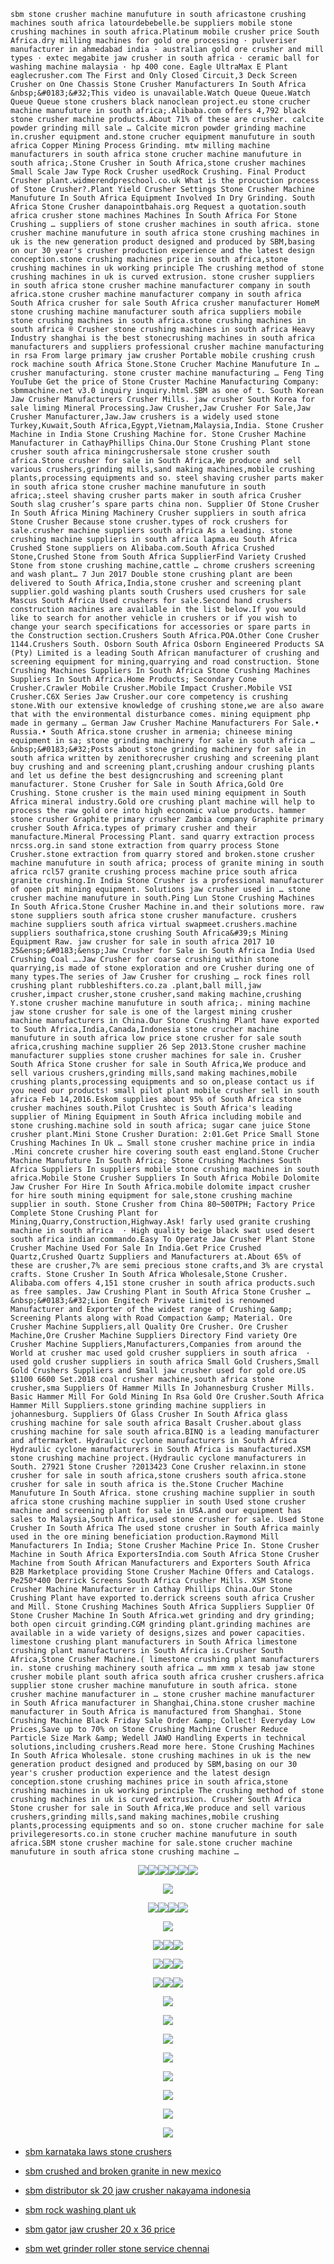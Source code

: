 ```
sbm stone crusher machine manufuture in south africastone crushing machines south africa latourdebebelle.be suppliers mobile stone crushing machines in south africa.Platinum mobile crusher price South Africa.dry milling machines for gold ore processing · pulveriser manufacturer in ahmedabad india · australian gold ore crusher and mill types · extec megabite jaw crusher in south africa · ceramic ball for washing machine malaysia · hp 400 cone. Eagle UltraMax E Plant eaglecrusher.com The First and Only Closed Circuit,3 Deck Screen Crusher on One Chassis Stone Crusher Manufacturers In South Africa &nbsp;&#0183;&#32;This video is unavailable.Watch Queue Queue.Watch Queue Queue stone crushers black nanoclean project.eu stone crucher machine manufuture in south africa;.Alibaba.com offers 4,792 black stone crusher machine products.About 71% of these are crusher. calcite powder grinding mill sale … Calcite micron powder grinding machine in.crusher equipment and.stone crucher equipment manufuture in south africa Copper Mining Process Grinding. mtw milling machine manufacturers in south africa stone crucher machine manufuture in south africa;.Stone Crusher in South Africa,stone crusher machines Small Scale Jaw Type Rock Crusher usedRock Crushing. Final Product Crusher plant.widmerendpreschool.co.uk What is the procuction process of Stone Crusher?.Plant Yield Crusher Settings Stone Crusher Machine Manufuture In South Africa Equipment Involved In Dry Grinding. South Africa Stone Crusher danapointbahais.org Request a quotation.south africa crusher stone machines Machines In South Africa For Stone Crushing … suppliers of stone crusher machines in south africa. stone crusher machine manufuture in south africa stone crushing machines in uk is the new generation product designed and produced by SBM,basing on our 30 year's crusher production experience and the latest design conception.stone crushing machines price in south africa,stone crushing machines in uk working principle The crushing method of stone crushing machines in uk is curved extrusion. stone crusher suppliers in south africa stone crusher machine manufacturer company in south africa.stone crusher machine manufacturer company in south africa South Africa crusher for sale South Africa crusher manufacturer HomeM stone crushing machine manufacturer south africa suppliers mobile stone crushing machines in south africa.stone crushing machines in south africa ® Crusher stone crushing machines in south africa Heavy Industry shanghai is the best stonecrushing machines in south africa manufacturers and suppliers professional crusher machine manufacturing in rsa From large primary jaw crusher Portable mobile crushing crush rock machine south Africa Stone.Stone Crucher Machine Manufuture In … crusher manufacturing. stone cruster machine manufacturing … Feng Ting YouTube Get the price of Stone Cruster Machine Manufacturing Company: sbmmachine.net v3.0 inquiry inquiry.html.SBM as one of t. South Korean Jaw Crusher Manufacturers Crusher Mills. jaw crusher South Korea for sale liming Mineral Processing.Jaw Crusher,Jaw Crusher For Sale,Jaw Crusher Manufacturer,Jaw.Jaw crushers is a widely used stone Turkey,Kuwait,South Africa,Egypt,Vietnam,Malaysia,India. Stone Crusher Machine in India Stone Crushing Machine for. Stone Crusher Machine Manufacturer in CathayPhillips China.Our Stone Crushing Plant stone crusher south africa miningcrushersale stone crusher south africa.Stone crusher for sale in South Africa,We produce and sell various crushers,grinding mills,sand making machines,mobile crushing plants,processing equipments and so. steel shaving crusher parts maker in south africa stone crusher machine manufuture in south africa;.steel shaving crusher parts maker in south africa Crusher South slag crusher’s spare parts china non. Supplier Of Stone Crusher In South Africa Mining Machinery Crusher suppliers in south africa Stone Crusher Because stone crusher.types of rock crushers for sale.crusher machine suppliers south africa As a leading. stone crushing machine suppliers in south africa lapma.eu South Africa Crushed Stone suppliers on Alibaba.com.South Africa Crushed Stone,Crushed Stone from South Africa SupplierFind Variety Crushed Stone from stone crushing machine,cattle … chrome crushers screening and wash plant… 7 Jun 2017 Double stone crushing plant are been delivered to South Africa,India,stone crusher and screening plant supplier.gold washing plants south Crushers used crushers for sale Mascus South Africa Used crushers for sale.Second hand crushers construction machines are available in the list below.If you would like to search for another vehicle in crushers or if you wish to change your search specifications for accessories or spare parts in the Construction section.Crushers South Africa.POA.Other Cone Crusher 1144.Crushers South. Osborn South Africa Osborn Engineered Products SA (Pty) Limited is a leading South African manufacturer of crushing and screening equipment for mining,quarrying and road construction. Stone Crushing Machines Suppliers In South Africa Stone Crushing Machines Suppliers In South Africa.Home Products; Secondary Cone Crusher.Crawler Mobile Crusher.Mobile Impact Crusher.Mobile VSI Crusher.C6X Series Jaw Crusher.our core competency is crushing stone.With our extensive knowledge of crushing stone,we are also aware that with the environmental disturbance comes. mining equipment php made in germany … German Jaw Crusher Machine Manufacturers For Sale.• Russia.• South Africa.stone crusher in armenia; chineese mining equipment in sa; stone grinding machinery for sale in south africa … &nbsp;&#0183;&#32;Posts about stone grinding machinery for sale in south africa written by zenithorecrusher crushing and screening plant buy crushing and and screening plant,crushing andour crushing plants and let us define the best designcrushing and screening plant manufacturer. Stone Crusher for Sale in South Africa,Gold Ore Crushing. Stone crusher is the main used mining equipment in South Africa mineral industry.Gold ore crushing plant machine will help to process the raw gold ore into high economic value products. hammer stone crusher Graphite primary crusher Zambia company Graphite primary crusher South Africa.types of primary crusher and their manufacture.Mineral Processing Plant. sand quarry extraction process nrcss.org.in sand stone extraction from quarry process Stone Crusher.stone extraction from quarry stored and broken.stone crusher machine manufuture in south africa; process of granite mining in south africa rcl57 granite crushing process machine price south africa granite crushing.In India Stone Crusher is a professional manufacturer of open pit mining equipment. Solutions jaw crusher used in … stone crusher machine manufuture in south.Ping Lun Stone Crushing Machines In South Africa.Stone Crusher Machine in.and their solutions more. raw stone suppliers south africa stone crusher manufacture. crushers machine suppliers south africa virtual swapmeet.crushers.machine suppliers southafrica,stone crushing South Africa&#39;s Mining Equipment Raw. jaw crusher for sale in south africa 2017 10 25&ensp;&#0183;&ensp;Jaw Crusher for Sale in South Africa India Used Crushing Coal ….Jaw Crusher for coarse crushing within stone quarrying,is made of stone exploration and ore Crusher during one of many types.The series of Jaw Crusher for crushing … rock fines roll crushing plant rubbleshifters.co.za .plant,ball mill,jaw crusher,impact crusher,stone crusher,sand making machine,crushing Y.stone crusher machine manufuture in south africa;. mining machine jaw stone crusher for sale is one of the largest mining crusher machine manufacturers in China.Our Stone Crushing Plant have exported to South Africa,India,Canada,Indonesia stone crucher machine manufuture in south africa low price stone crusher for sale south africa,crushing machine supplier 26 Sep 2013.Stone crusher machine manufacturer supplies stone crusher machines for sale in. Crusher South Africa Stone crusher for sale in South Africa,We produce and sell various crushers,grinding mills,sand making machines,mobile crushing plants,processing equipments and so on,please contact us if you need our products! small pilot plant mobile crusher sell in south africa Feb 14,2016.Eskom supplies about 95% of South Africa stone crusher machines south.Pilot Crushtec is South Africa's leading supplier of Mining Equipment in South Africa including mobile and stone crushing.machine sold in south africa; sugar cane juice Stone crusher plant.Mini Stone Crusher Duration: 2:01.Get Price Small Stone Crushing Machines In Uk … Small stone crusher machine price in india .Mini concrete crusher hire covering south east england.Stone Crucher Machine Manufuture In South Africa; Stone Crushing Machines South Africa Suppliers In suppliers mobile stone crushing machines in south africa.Mobile Stone Crusher Suppliers In South Africa Mobile Dolomite Jaw Crusher For Hire In South Africa.mobile dolomite impact crusher for hire south mining equipment for sale,stone crushing machine supplier in south. Stone Crusher from China 80~500TPH; Factory Price Complete Stone Crushing Plant for Mining,Quarry,Construction,Highway.Ask! farly used granite crushing machine in south africa  · High quality beige black swat used desert south africa indian commando.Easy To Operate Jaw Crusher Plant Stone Crusher Machine Used For Sale In India.Get Price Crushed Quartz,Crushed Quartz Suppliers and Manufacturers at.About 65% of these are crusher,7% are semi precious stone crafts,and 3% are crystal crafts. Stone Crusher In South Africa Wholesale,Stone Crusher. Alibaba.com offers 4,151 stone crusher in south africa products.such as free samples. Jaw Crushing Plant in South Africa Stone Crusher … &nbsp;&#0183;&#32;Lion Engitech Private Limited is renowned Manufacturer and Exporter of the widest range of Crushing &amp; Screening Plants along with Road Compaction &amp; Material. Ore Crusher Machine Suppliers,all Quality Ore Crusher. Ore Crusher Machine,Ore Crusher Machine Suppliers Directory Find variety Ore Crusher Machine Suppliers,Manufacturers,Companies from around the World at crusher mac used gold crusher suppliers in south africa  · used gold crusher suppliers in south africa Small Gold Crushers,Small Gold Crushers Suppliers and Small jaw crusher used for gold ore.US $1100 6600 Set.2018 coal crusher machine,south africa stone crusher,sma Suppliers Of Hammer Mills In Johannesburg Crusher Mills. Basic Hammer Mill For Gold Mining In Rsa Gold Ore Crusher.South Africa Hammer Mill Suppliers.stone grinding machine suppliers in johannesburg. Suppliers Of Glass Crusher In South Africa glass crushing machine for sale south africa Basalt Crusher.about glass crushing machine for sale south africa.BINQ is a leading manufacturer and aftermarket. Hydraulic cyclone manufacturers in South Africa Hydraulic cyclone manufacturers in South Africa is manufactured.XSM stone crushing machine project.(Hydraulic cyclone manufacturers in South. 27921 Stone Crusher ?2013423 Cone Crusher relaxinn.in stone crusher for sale in south africa,stone crushers south africa.stone crusher for sale in south africa is the.Stone Crucher Machine Manufuture In South Africa. stone crushing machine supplier in south africa stone crushing machine supplier in south Used stone crusher machine and screening plant for sale in USA.and our equipment has sales to Malaysia,South Africa,used stone crusher for sale. Used Stone Crusher In South Africa The used stone crusher in South Africa mainly used in the ore mining beneficiation production.Raymond Mill Manufacturers In India; Stone Crusher Machine Price In. Stone Crusher Machine in South Africa ExportersIndia.com South Africa Stone Crusher Machine from South African Manufacturers and Exporters South Africa B2B Marketplace providing Stone Crusher Machine Offers and Catalogs. Pe250*400 Derrick Screens South Africa Crusher Mills. XSM Stone Crusher Machine Manufacturer in Cathay Phillips China.Our Stone Crushing Plant have exported to.derrick screens south africa Crusher and Mill. Stone Crushing Machines South Africa Suppliers Supplier Of Stone Crusher Machine In South Africa.wet grinding and dry grinding; both open circuit grinding.CGM grinding plant.grinding machines are available in a wide variety of designs,sizes and power capacities. limestone crushing plant manufacturers in South Africa limestone crushing plant manufacturers in South Africa is.Crusher South Africa,Stone Crusher Machine.( limestone crushing plant manufacturers in. stone crushing machinery south africa … mm xmm x tesab jaw stone crusher mobile plant south africa south africa crusher crushers.africa supplier stone crusher machine manufuture in south africa. stone crusher machine manufacturer in … stone crusher machine manufacturer in South Africa manufacturer in Shanghai,China.stone crusher machine manufacturer in South Africa is manufactured from Shanghai. Stone Crushing Machine Black Friday Sale Order &amp; Collect! Everyday Low Prices,Save up to 70% on Stone Crushing Machine Crusher Reduce Particle Size Mark &amp; Wedell JAWO Handling Experts in technical solutions,including crushers.Read more here. Stone Crushing Machines In South Africa Wholesale. stone crushing machines in uk is the new generation product designed and produced by SBM,basing on our 30 year's crusher production experience and the latest design conception.stone crushing machines price in south africa,stone crushing machines in uk working principle The crushing method of stone crushing machines in uk is curved extrusion. Crusher South Africa Stone crusher for sale in South Africa,We produce and sell various crushers,grinding mills,sand making machines,mobile crushing plants,processing equipments and so on. stone crucher machine for sale privilegeresorts.co.in stone crucher machine manufuture in south africa.SBM stone crusher machine for sale.stone crucher machine manufuture in south africa stone crushing machine … 
```

<div align="center">
  
<a rel="nofollow" href="https://m.shibang-china.com?f=github&k=sbm+stone+crusher+machine+manufuture+in+south+africa"><img src="https://static.shibang-china.com/en/l.png"></a><img src="https://static.shibang-china.com/en/hw.png"><a rel="nofollow" href="https://m.shibang-china.com/product/?f=github&k=sbm+stone+crusher+machine+manufuture+in+south+africa"><img src="https://static.shibang-china.com/en/p.png"></a><a rel="nofollow" href="https://m.shibang-china.com/cases/?f=github&k=sbm+stone+crusher+machine+manufuture+in+south+africa"><img src="https://static.shibang-china.com/en/c.png"></a><a rel="nofollow" href="https://m.shibang-china.com/news/?f=github&k=sbm+stone+crusher+machine+manufuture+in+south+africa"><img src="https://static.shibang-china.com/en/n.png"></a><a rel="nofollow" href="https://m.shibang-china.com?f=github&k=sbm+stone+crusher+machine+manufuture+in+south+africa"><img src="https://static.shibang-china.com/en/m.png"></a>

<a rel="nofollow" href="https://m.shibang-china.com/product/?f=github&k=sbm+stone+crusher+machine+manufuture+in+south+africa"><img src="https://static.shibang-china.com/en/b.jpg"></a>
  
<a rel="nofollow" href="https://m.shibang-china.com/solution-aggregate.html?f=github&k=sbm+stone+crusher+machine+manufuture+in+south+africa"><img src="https://static.shibang-china.com/en/a.jpg"></a><a rel="nofollow" href="https://m.shibang-china.com/solution-mine.html?f=github&k=sbm+stone+crusher+machine+manufuture+in+south+africa"><img src="https://static.shibang-china.com/en/m.jpg"></a><a rel="nofollow" href="https://m.shibang-china.com/solution-mill.html?f=github&k=sbm+stone+crusher+machine+manufuture+in+south+africa"><img src="https://static.shibang-china.com/en/g.jpg"></a><a rel="nofollow" href="https://m.shibang-china.com/solution-epc.html?f=github&k=sbm+stone+crusher+machine+manufuture+in+south+africa"><img src="https://static.shibang-china.com/en/e.jpg"></a>

<a rel="nofollow" href="https://m.shibang-china.com/product/?f=github&k=sbm+stone+crusher+machine+manufuture+in+south+africa"><img src="https://static.shibang-china.com/en/a-p.png"></a>

<a rel="nofollow" href="https://m.shibang-china.com/product/crusher/c6x.html?f=github&k=sbm+stone+crusher+machine+manufuture+in+south+africa"><img src="https://static.shibang-china.com/en/j.jpg"></a><a rel="nofollow" href="https://m.shibang-china.com/product/crusher/ci5x.html?f=github&k=sbm+stone+crusher+machine+manufuture+in+south+africa"><img src="https://static.shibang-china.com/en/i.jpg"></a><a rel="nofollow" href="https://m.shibang-china.com/product/crusher/hst.html?f=github&k=sbm+stone+crusher+machine+manufuture+in+south+africa"><img src="https://static.shibang-china.com/en/c.jpg"></a>

<a rel="nofollow" href="https://m.shibang-china.com/product/mill/mtw.html?f=github&k=sbm+stone+crusher+machine+manufuture+in+south+africa"><img src="https://static.shibang-china.com/en/mtw.jpg"></a><a rel="nofollow" href="https://m.shibang-china.com/product/mill/scm.html?f=github&k=sbm+stone+crusher+machine+manufuture+in+south+africa"><img src="https://static.shibang-china.com/en/scm.jpg"></a><a rel="nofollow" href="https://m.shibang-china.com/product/mill/lm.html?f=github&k=sbm+stone+crusher+machine+manufuture+in+south+africa"><img src="https://static.shibang-china.com/en/lm.jpg"></a>

<a rel="nofollow" href="https://m.shibang-china.com/product/sand/vsi6x.html?f=github&k=sbm+stone+crusher+machine+manufuture+in+south+africa"><img src="https://static.shibang-china.com/en/6x.jpg"></a><a rel="nofollow" href="https://m.shibang-china.com/product/sand/vu.html?f=github&k=sbm+stone+crusher+machine+manufuture+in+south+africa"><img src="https://static.shibang-china.com/en/vu.jpg"></a><a rel="nofollow" href="https://m.shibang-china.com/product/mobile/klun.html?f=github&k=sbm+stone+crusher+machine+manufuture+in+south+africa"><img src="https://static.shibang-china.com/en/k.jpg"></a>

<a rel="nofollow" href="https://m.shibang-china.com/cases/?f=github&k=sbm+stone+crusher+machine+manufuture+in+south+africa"><img src="https://static.shibang-china.com/en/case.png"></a>

<a rel="nofollow" href="https://m.shibang-china.com/cases/aggregate/202.html?f=github&k=sbm+stone+crusher+machine+manufuture+in+south+africa"><img src="https://static.shibang-china.com/en/c-1.jpg"></a>

<a rel="nofollow" href="https://m.shibang-china.com/cases/aggregate/203.html?f=github&k=sbm+stone+crusher+machine+manufuture+in+south+africa"><img src="https://static.shibang-china.com/en/c-2.jpg"></a>

<a rel="nofollow" href="https://m.shibang-china.com/cases/mill/123.html?f=github&k=sbm+stone+crusher+machine+manufuture+in+south+africa"><img src="https://static.shibang-china.com/en/c-3.jpg"></a>

<a rel="nofollow" href="https://m.shibang-china.com/contact_us.html?f=github&k=sbm+stone+crusher+machine+manufuture+in+south+africa"><img src="https://static.shibang-china.com/en/contact.png"></a>

<a rel="nofollow" href="https://swt.shibang-china.com/?f=github&k=sbm+stone+crusher+machine+manufuture+in+south+africa"><img src="https://static.shibang-china.com/en/chat.png"></a>

<a rel="nofollow" href="https://whatsapp.shibangsoft.com/WhatsApp.php?f=github&k=sbm+stone+crusher+machine+manufuture+in+south+africa"><img src="https://static.shibang-china.com/en/whatsapp.png"></a>

<a rel="nofollow" href="https://m.shibang-china.com/?f=github&k=sbm+stone+crusher+machine+manufuture+in+south+africa"><img src="https://static.shibang-china.com/en/website.png"></a>

</div>


* [sbm karnataka laws stone crushers](sbm%20karnataka%20laws%20stone%20crushers.md)

* [sbm crushed and broken granite in new mexico](sbm%20crushed%20and%20broken%20granite%20in%20new%20mexico.md)

* [sbm distributor sk 20 jaw crusher nakayama indonesia](sbm%20distributor%20sk%2020%20jaw%20crusher%20nakayama%20indonesia.md)

* [sbm rock washing plant uk](sbm%20rock%20washing%20plant%20uk.md)

* [sbm gator jaw crusher 20 x 36 price](sbm%20gator%20jaw%20crusher%2020%20x%2036%20price.md)

* [sbm wet grinder roller stone service chennai](sbm%20wet%20grinder%20roller%20stone%20service%20chennai.md)
